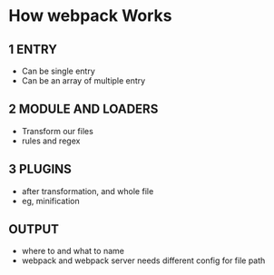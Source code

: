 # How webpack Works

## 1 ENTRY

- Can be single entry
- Can be an array of multiple entry

## 2 MODULE AND LOADERS

- Transform our files
- rules and regex

## 3 PLUGINS

- after transformation, and whole file
- eg, minification

## OUTPUT

- where to and what to name
- webpack and webpack server needs different config for file path

